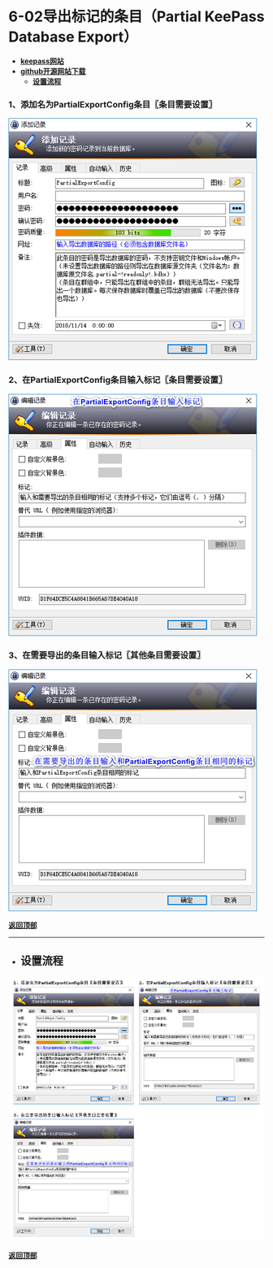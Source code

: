 # <a name="锚点0"></a>6-02导出标记的条目（Partial KeePass Database Export）
- [**keepass网站**](https://keepass.info/plugins.html#partexp)
- [**github开源网站下载**](https://github.com/heinrich-ulbricht/partial-keepass-database-export/releases)
	- <a href="#锚点1">**设置流程**</a>
### 1、添加名为PartialExportConfig条目〖条目需要设置〗
<p><img src="/图片/6-02导出标记的条目（Partial KeePass Database Export）/1、添加名为PartialExportConfig条目〖条目需要设置〗.png" alt="/图片/6-02导出标记的条目（Partial KeePass Database Export）/1、添加名为PartialExportConfig条目〖条目需要设置〗.png"/></p>

### 2、在PartialExportConfig条目输入标记〖条目需要设置〗
<p><img src="/图片/6-02导出标记的条目（Partial KeePass Database Export）/2、在PartialExportConfig条目输入标记〖条目需要设置〗.png" alt="/图片/6-02导出标记的条目（Partial KeePass Database Export）/2、在PartialExportConfig条目输入标记〖条目需要设置〗.png"/></p>

### 3、在需要导出的条目输入标记〖其他条目需要设置〗
<p><img src="/图片/6-02导出标记的条目（Partial KeePass Database Export）/3、在需要导出的条目输入标记〖其他条目需要设置〗.png" alt="/图片/6-02导出标记的条目（Partial KeePass Database Export）/3、在需要导出的条目输入标记〖其他条目需要设置〗.png"/></p>

<a name="锚点1"></a><a href="#锚点0">**返回顶部**</a>
______________________________________________________________________________
- ## 设置流程
<p><img src="/图片/6-02导出标记的条目（Partial KeePass Database Export）/设置流程.png" alt="/图片/6-02导出标记的条目（Partial KeePass Database Export）/设置流程.png"/></p>

<a href="#锚点0">**返回顶部**</a>